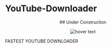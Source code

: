 # YouTube-Downloader

<p align="center"> ## Under Construction

<p align="center">
  <img src="https://media.discordapp.net/attachments/675069275408564268/777250766700150794/giphy.gif" title="hover text">
</p>

FASTEST YOUTUBE DOWNLOADER 
